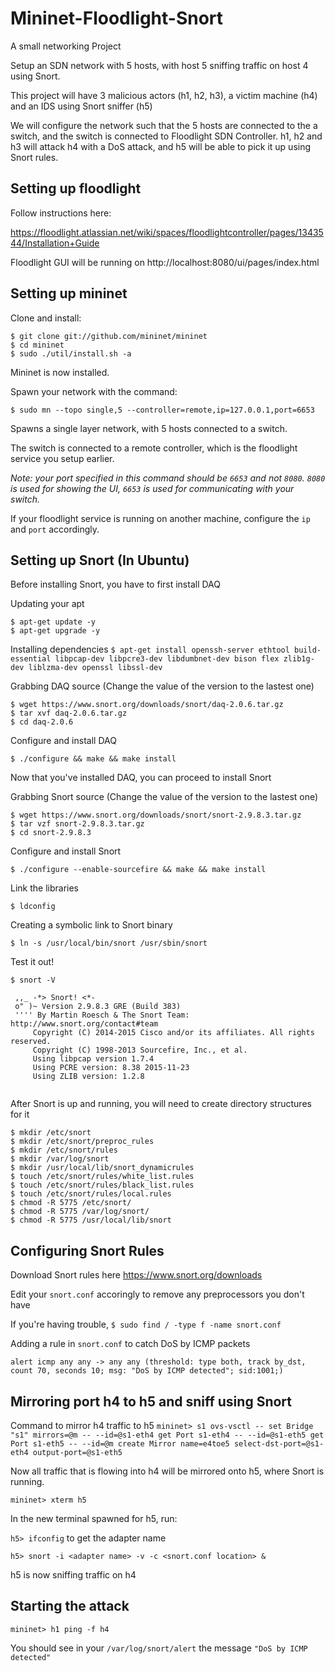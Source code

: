 # Mininet-Floodlight-Snort
A small networking Project

Setup an SDN network with 5 hosts, with host 5 sniffing traffic on host 4 using Snort.

This project will have 3 malicious actors (h1, h2, h3), a victim machine (h4) and an IDS using Snort sniffer (h5)

We will configure the network such that the 5 hosts are connected to the a switch, and the switch is connected to Floodlight SDN Controller. h1, h2 and h3 will attack h4 with a DoS attack, and h5 will be able to pick it up using Snort rules.


## Setting up floodlight

Follow instructions here:

https://floodlight.atlassian.net/wiki/spaces/floodlightcontroller/pages/1343544/Installation+Guide

Floodlight GUI will be running on http://localhost:8080/ui/pages/index.html


## Setting up mininet

Clone and install:

```
$ git clone git://github.com/mininet/mininet
$ cd mininet
$ sudo ./util/install.sh -a
```

Mininet is now installed.

Spawn your network with the command:

`$ sudo mn --topo single,5 --controller=remote,ip=127.0.0.1,port=6653`

Spawns a single layer network, with 5 hosts connected to a switch.

The switch is connected to a remote controller, which is the floodlight service you setup earlier.

*Note: your port specified in this command should be `6653` and not `8080`. `8080` is used for showing the UI, `6653` is used for communicating with your switch.*

If your floodlight service is running on another machine, configure the `ip` and `port` accordingly.

## Setting up Snort (In Ubuntu)

Before installing Snort, you have to first install DAQ

Updating your apt
```
$ apt-get update -y 
$ apt-get upgrade -y
```

Installing dependencies
`$ apt-get install openssh-server ethtool build-essential libpcap-dev libpcre3-dev libdumbnet-dev bison flex zlib1g-dev liblzma-dev openssl libssl-dev`

Grabbing DAQ source (Change the value of the version to the lastest one)
```
$ wget https://www.snort.org/downloads/snort/daq-2.0.6.tar.gz
$ tar xvf daq-2.0.6.tar.gz
$ cd daq-2.0.6
```

Configure and install DAQ
```
$ ./configure && make && make install
```

Now that you've installed DAQ, you can proceed to install Snort

Grabbing Snort source (Change the value of the version to the lastest one)
```
$ wget https://www.snort.org/downloads/snort/snort-2.9.8.3.tar.gz
$ tar vzf snort-2.9.8.3.tar.gz
$ cd snort-2.9.8.3
```
Configure and install Snort
```
$ ./configure --enable-sourcefire && make && make install
```

Link the libraries
```
$ ldconfig
```

Creating a symbolic link to Snort binary
```
$ ln -s /usr/local/bin/snort /usr/sbin/snort
```

Test it out!
```
$ snort -V

 ,,_ -*> Snort! <*- 
 o" )~ Version 2.9.8.3 GRE (Build 383) 
 '''' By Martin Roesch & The Snort Team: http://www.snort.org/contact#team 
     Copyright (C) 2014-2015 Cisco and/or its affiliates. All rights reserved. 
     Copyright (C) 1998-2013 Sourcefire, Inc., et al. 
     Using libpcap version 1.7.4 
     Using PCRE version: 8.38 2015-11-23 
     Using ZLIB version: 1.2.8
     
```

After Snort is up and running, you will need to create directory structures for it
```
$ mkdir /etc/snort
$ mkdir /etc/snort/preproc_rules
$ mkdir /etc/snort/rules
$ mkdir /var/log/snort
$ mkdir /usr/local/lib/snort_dynamicrules
$ touch /etc/snort/rules/white_list.rules
$ touch /etc/snort/rules/black_list.rules
$ touch /etc/snort/rules/local.rules
$ chmod -R 5775 /etc/snort/ 
$ chmod -R 5775 /var/log/snort/ 
$ chmod -R 5775 /usr/local/lib/snort
```

## Configuring Snort Rules

Download Snort rules here https://www.snort.org/downloads

Edit your `snort.conf` accoringly to remove any preprocessors you don't have

If you're having trouble, `$ sudo find / -type f -name snort.conf`

Adding a rule in `snort.conf` to catch DoS by ICMP packets

`alert icmp any any -> any any (threshold: type both, track by_dst, count 70, seconds 10; msg: "DoS by ICMP detected"; sid:1001;)`

## Mirroring port h4 to h5 and sniff using Snort

Command to mirror h4 traffic to h5
`mininet> s1 ovs-vsctl -- set Bridge "s1" mirrors=@m -- --id=@s1-eth4 get Port s1-eth4 -- --id=@s1-eth5 get Port s1-eth5 -- --id=@m create Mirror name=e4toe5 select-dst-port=@s1-eth4 output-port=@s1-eth5`

Now all traffic that is flowing into h4 will be mirrored onto h5, where Snort is running.

`mininet> xterm h5`

In the new terminal spawned for h5, run:

`h5> ifconfig` to get the adapter name

`h5> snort -i <adapter name> -v -c <snort.conf location> &`

h5 is now sniffing traffic on h4

## Starting the attack

`mininet> h1 ping -f h4`

You should see in your `/var/log/snort/alert` the message `"DoS by ICMP detected"`
